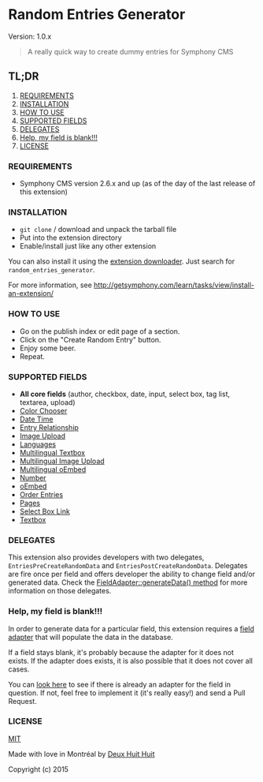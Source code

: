 # Random Entries Generator

Version: 1.0.x

> A really quick way to create dummy entries for Symphony CMS

## TL;DR

1. [REQUIREMENTS](#requirements)
2. [INSTALLATION](#installation)
3. [HOW TO USE](#how-to-use)
4. [SUPPORTED FIELDS](#supported-fields)
5. [DELEGATES](#delegates)
6. [Help, my field is blank!!!](#help-my-field-is-blank)
7. [LICENSE](#license)

### REQUIREMENTS ###

- Symphony CMS version 2.6.x and up (as of the day of the last release of this extension)

### INSTALLATION ###

- `git clone` / download and unpack the tarball file
- Put into the extension directory
- Enable/install just like any other extension

You can also install it using the [extension downloader](http://symphonyextensions.com/extensions/extension_downloader/).
Just search for `random_entries_generator`.

For more information, see <http://getsymphony.com/learn/tasks/view/install-an-extension/>

### HOW TO USE ###

- Go on the publish index or edit page of a section.
- Click on the "Create Random Entry" button.
- Enjoy some beer.
- Repeat.

### SUPPORTED FIELDS ###

- **All core fields** (author, checkbox, date, input, select box, tag list, textarea, upload)
- [Color Chooser](http://symphonyextensions.com/extensions/color_chooser_field/)
- [Date Time](http://symphonyextensions.com/extensions/datetime/)
- [Entry Relationship](http://symphonyextensions.com/extensions/entry_relationship_field/)
- [Image Upload](http://symphonyextensions.com/extensions/image_upload/)
- [Languages](http://symphonyextensions.com/extensions/languages/)
- [Multilingual Textbox](http://symphonyextensions.com/extensions/multilingual_field/)
- [Multilingual Image Upload](http://symphonyextensions.com/extensions/multilingual_image_upload/)
- [Multilingual oEmbed](http://symphonyextensions.com/extensions/multilingual_oembed_field/)
- [Number](http://symphonyextensions.com/extensions/numberfield/)
- [oEmbed](http://symphonyextensions.com/extensions/oembed_field/)
- [Order Entries](http://symphonyextensions.com/extensions/order_entries/)
- [Pages](http://symphonyextensions.com/extensions/pagesfield/)
- [Select Box Link](http://symphonyextensions.com/extensions/selectbox_link_field/)
- [Textbox](http://symphonyextensions.com/extensions/textboxfield/)

### DELEGATES ###

This extension also provides developers with two delegates,
`EntriesPreCreateRandomData` and `EntriesPostCreateRandomData`.
Delegates are fire once per field and offers developer the ability to change field and/or generated data. Check the
[FieldAdapter::generateData() method](https://github.com/DeuxHuitHuit/random_entries_generator/blob/master/lib/class.fieldadapter.php) for more information on those delegates.

### Help, my field is blank!!! ###

In order to generate data for a particular field, this extension requires a [field adapter](https://github.com/DeuxHuitHuit/random_entries_generator/blob/master/lib/class.fieldadapter.php)
that will populate the data in the database.

If a field stays blank, it's probably because the adapter for it does not exists. If the adapter does exists,
it is also possible that it does not cover all cases.

You can [look here](https://github.com/DeuxHuitHuit/random_entries_generator/tree/master/lib/adapters)
to see if there is already an adapter for the field in question. If not, feel free
to implement it (it's really easy!) and send a Pull Request.

### LICENSE ###

[MIT](http://deuxhuithuit.mit-license.org)

Made with love in Montréal by [Deux Huit Huit](https://deuxhuithuit.com/)

Copyright (c) 2015
